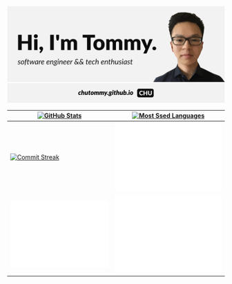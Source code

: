 [![Tommy Chu](img/banner.svg)](https://chutommy.github.io)
[![Personal Website](img/website.svg)](https://chutommy.github.io)

| [![GitHub Stats](https://github-readme-stats.vercel.app/api?username=chutommy&count_private=true&show_icons=true&theme=graywhite&include_all_commits=true&line_height=30)](https://chutommy.github.io) | [![Most Ssed Languages](https://github-readme-stats.vercel.app/api/top-langs/?username=chutommy&langs_count=12&layout=compact&theme=graywhite&card_width=445)](https://chutommy.github.io) |
| --- | --- |
| [![Commit Streak](https://github-readme-streak-stats.herokuapp.com?user=chutommy&theme=graywhite)](https://chutommy.github.io) | [![Achievements](https://github.com/chutommy/chutommy/blob/main/metrics.plugins.achievements.svg)](https://chutommy.github.io) |
| [![Isocalendar](https://github.com/chutommy/chutommy/blob/main/metrics.plugin.isocalendar.svg)](https://chutommy.github.io) | [![Charts](https://github.com/chutommy/chutommy/blob/main/metrics.plugins.habits.charts.svg)](https://chutommy.github.io) |
